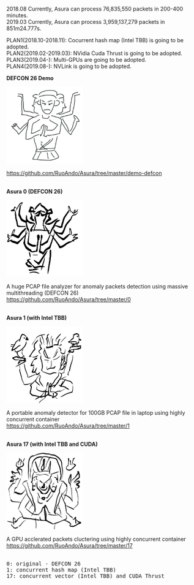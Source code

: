 2018.08 Currently, Asura can process 76,835,550 packets in 200-400 minutes.<br>
2019.03 Currently, Asura can process 3,959,137,279 packets in 851m24.777s.

PLAN1(2018.10-2018.11): Cocurrent hash map (Intel TBB) is going to be adopted.
<br>
PLAN2(2019.02-2019.03): NVidia Cuda Thrust is going to be adopted.
<br>
PLAN3(2019.04-): Multi-GPUs are going to be adopted.
<br>
PLAN4(2019.08-): NVLink is going to be adopted.

<b>DEFCON 26 Demo</b>

<img src="asura.png" width=200 height=200>

https://github.com/RuoAndo/Asura/tree/master/demo-defcon
<br><br>

<b>Asura 0 (DEFCON 26)</b>

<img src="asura0.jpeg" width=200 height=200>

A huge PCAP file analyzer for anomaly packets detection using massive multithreading (DEFCON 26)<br>
https://github.com/RuoAndo/Asura/tree/master/0
<br><br>

<b>Asura 1 (with Intel TBB)</b>

<img src="asura1.jpeg" width=200 height=200>

A portable anomaly detector for 100GB PCAP file in laptop using highly concurrent container<br>
https://github.com/RuoAndo/Asura/tree/master/1
<br><br>

<b>Asura 17 (with Intel TBB and CUDA)</b>

<img src="asura17.jpeg" width=200 height=200>

A GPU acclerated packets cluctering using highly concurrent container<br> 
https://github.com/RuoAndo/Asura/tree/master/17
<br><br>

<pre>
0: original - DEFCON 26
1: concurrent hash map (Intel TBB)
17: concurrent vector (Intel TBB) and CUDA Thrust
</pre>
